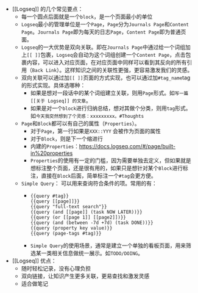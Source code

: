 - [[Logseq]] 的几个常见要点：
	- 每一个圆点后面就是一个`block`，是一个页面最小的单位
	- `Logseq`最小的管理单位是一个`Page`，`Page`分为`Journals Page`和`Content Page`。`Journals Page`即为每天的日志`Page`，`Content Page`即为普通页面。
	- `Logseq`的一大优势是双向关联。即在`Journals Page`中通过给一个词组加上`[[ ]]`包裹，`Logseq`会自动为这个词组创建一个`Content Page`，点击包裹内容，可以进入对应页面，在对应页面中同样可以看到其反向的所有引用（`Back Link`）。这样知识之间的关联性更强，更容易激发我们的灵感。
	- 双向关联可以通过加`[[ ]]`页面的方式实现，也可以通过加`#tag_name`tag的形式实现。具体选哪种：
		- 如果是想对一段话中的某个词组建立关联，则用`Page`形式。如`写一篇 [[关于 Logseq]] 的文章`。
		- 如果是对一个`block`进行归纳总结，想对其做个分类，则用`tag`形式。如`今天我突然想到了个灵感：xxxxxxxxx。#Thoughts`
	- `Page`和`Block`都可以有自己的属性（`Properties`）。
		- 对于`Page`，第一行如果是`XXX::YYY` 会被作为页面的属性
		- 对于`Block`，则是下一个缩进行
		- 内建的`Properties`：https://docs.logseq.com/#/page/built-in%20properties
		- `Properties`的使用有一定的门槛，因为需要单独去定义，但如果就是想标注整个页面，还是很有用的，如果只是想针对某个`Block`进行标注，直接在`Block`后面，简单标注一个`#tag`会更方便。
	- `Simple Query`： 可以用来查询符合条件的项。常用的有：
		- ```
		  {{query #tag}}
		  {{query [[page]]}}
		  {{query "full-text search"}}
		  {{query (and [[page]] (task NOW LATER))}}
		  {{query (or [[page 1]] [[page2]])}}
		  {{query (and (between -7d +7d) (task DONE))}}
		  {{query (property key value)}}
		  {{query (page-tags #tag)}}
		  
		  ```
		- `Simple Query`的使用场景，通常是建立一个单独的看板页面，用来筛选某一类相关信息做统一展示。如`TODO/DOING`。
- [[Logseq]] 优点：
	- 随时轻松记录，没有心理负担
	- 双向链接，让知识产生更多关联，更易查找和激发灵感
	- 适合做笔记